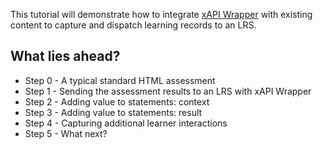 This tutorial will demonstrate how to integrate [xAPI Wrapper](https://github.com/adlnet/xAPIWrapper) with existing content to capture and dispatch learning records to an LRS.

## What lies ahead?

* Step 0 - A typical standard HTML assessment
* Step 1 - Sending the assessment results to an LRS with xAPI Wrapper
* Step 2 - Adding value to statements: context
* Step 3 - Adding value to statements: result
* Step 4 - Capturing additional learner interactions
* Step 5 - What next?
